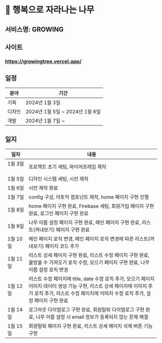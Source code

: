 # 🌳 행복으로 자라나는 나무

## 서비스명: GROWING
## 사이트
### https://growingtree.vercel.app/

## 일정
|분야|기간|
|---|-----------------------------|
|기획|2024년 1월 3일|
|디자인|2024년 1월 5일 ~ 2024년 1월 6일|
|개발|2024년 1월 7일 ~ |

## 일지
|일자|내용|
|---------|---------------------------|
|1월 3일 &nbsp;&nbsp;&nbsp;&nbsp;&nbsp;&nbsp;&nbsp;&nbsp;&nbsp;   |프로젝트 초기 세팅, 와이어프레임 제작|
|1월 5일   |디자인 시스템 세팅, 시안 제작|
|1월 6일   |시안 제작 완료|
|1월 7일   |config 구성, 아토믹 컴포넌트 제작, home 페이지 구현 진행|
|1월 8일   |home 페이지 구현 완료, Firebase 세팅, 회원가입 페이지 구현 완료, 로그인 페이지 구현 완료|
|1월 9일   |나무 이름 설정 페이지 구현 완료, 메인 페이지 구현 완료, 리스트(꺼내보기) 페이지 구현 완료|
|1월 10일  |메인 페이지 로직 변경, 메인 페이지 로직 변경에 따른 리스트(꺼내보기) 페이지 코드 추가|
|1월 11일  |리스트 상세 페이지 구현 완료, 리스트 수정 페이지 구현 완료, 물방울 수 가져오기 로직 수정, 모으기 페이지 구현 완료, 나무 이름 설정 로직 변경|
|1월 12일  |리스트 수정 페이지에 title, date 수정 로직 추가, 모으기 페이지 이미지 데이터 생성 기능 구현, 리스트 상세 페이지에 이미지 추가 로직 추가, 리스트 수정 페이지에 이미지 수정 로직 추가, 설정 페이지 구현 완료|
|1월 14일 |로그아웃 다이얼로그 구현 완료, 회원탈퇴 다이얼로그 구현 완료, 나무 이름 설정 시 email 정보가 등록되지 않는 문제 해결|
|1월 15일 |회원탈퇴 페이지 구현 완료, 리스트 상세 페이지 삭제 버튼 기능 구현|
